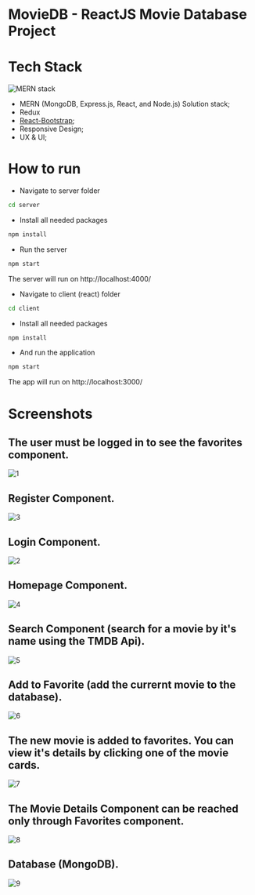 # MovieDB - ReactJS Movie Database Project

# Tech Stack

![MERN stack](https://res.cloudinary.com/silenceiv/image/upload/c_fill,h_205,w_512/v1617484581/mern_sakbwj.png)

- MERN (MongoDB, Express.js, React, and Node.js) Solution stack;
- Redux
- [React-Bootstrap](https://react-bootstrap.github.io/);
- Responsive Design;
- UX & UI;

# How to run 

- Navigate to server folder
```bash
cd server
```
- Install all needed packages
```bash
npm install
```
- Run the server
```bash
npm start
```
The server will run on http://localhost:4000/

- Navigate to client (react) folder
```bash
cd client
```
- Install all needed packages
```bash
npm install
```
- And run the application
```bash
npm start
```
The app will run on http://localhost:3000/

# Screenshots
## The user must be logged in to see the favorites component.
![1](https://user-images.githubusercontent.com/26245125/120931502-8b87f980-c6fa-11eb-8c51-608e013fd974.JPG)

## Register Component.
![3](https://user-images.githubusercontent.com/26245125/120931515-95a9f800-c6fa-11eb-9d8f-1a0a2c307086.JPG)

## Login Component.
![2](https://user-images.githubusercontent.com/26245125/120931513-93479e00-c6fa-11eb-966c-33211de7a4fb.JPG)

## Homepage Component.
![4](https://user-images.githubusercontent.com/26245125/120931519-980c5200-c6fa-11eb-94e8-7dd436fd69d9.JPG)

## Search Component (search for a movie by it's name using the TMDB Api). 
![5](https://user-images.githubusercontent.com/26245125/120931521-9a6eac00-c6fa-11eb-97da-58b9167eb7b2.JPG)

## Add to Favorite (add the currernt movie to the database).
![6](https://user-images.githubusercontent.com/26245125/120931523-9cd10600-c6fa-11eb-8794-14b8aa4cde12.JPG)

## The new movie is added to favorites. You can view it's details by clicking one of the movie cards.
![7](https://user-images.githubusercontent.com/26245125/120931526-9fcbf680-c6fa-11eb-933f-0ab1978d4afe.JPG)

## The Movie Details Component can be reached only through Favorites component.
![8](https://user-images.githubusercontent.com/26245125/120931531-a22e5080-c6fa-11eb-998b-b67e051ec9ff.JPG)

## Database (MongoDB).
![9](https://user-images.githubusercontent.com/26245125/120931533-a490aa80-c6fa-11eb-87b8-f45000e817b1.JPG)










